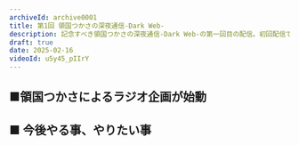 ```yaml
---
archiveId: archive0001
title: 第1回 領国つかさの深夜通信-Dark Web-
description: 記念すべき領国つかさの深夜通信-Dark Web-の第一回目の配信。初回配信では、企画の通称やハッシュタグを決めました。
draft: true
date: 2025-02-16
videoId: u5y45_pIIrY
---
```

## ■領国つかさによるラジオ企画が始動

## ■ 今後やる事、やりたい事
